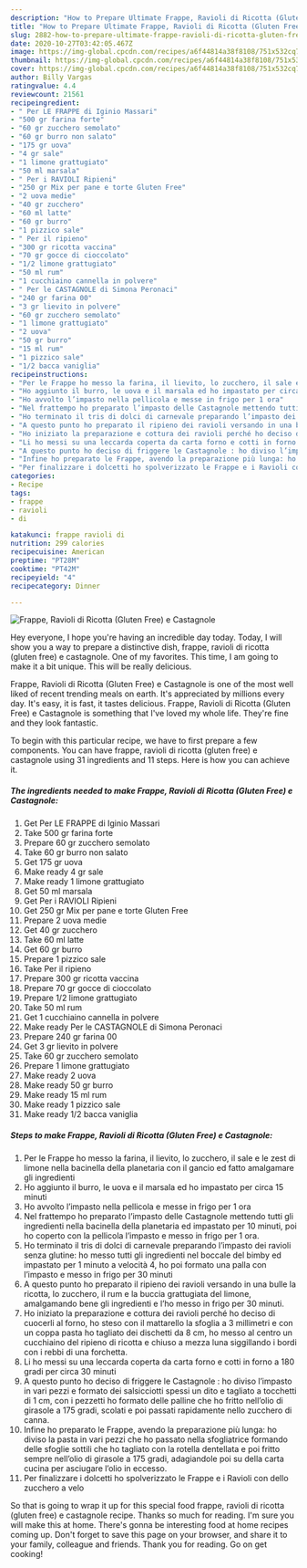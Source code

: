 ```yaml
---
description: "How to Prepare Ultimate Frappe, Ravioli di Ricotta (Gluten Free) e Castagnole"
title: "How to Prepare Ultimate Frappe, Ravioli di Ricotta (Gluten Free) e Castagnole"
slug: 2882-how-to-prepare-ultimate-frappe-ravioli-di-ricotta-gluten-free-e-castagnole
date: 2020-10-27T03:42:05.467Z
image: https://img-global.cpcdn.com/recipes/a6f44814a38f8108/751x532cq70/frappe-ravioli-di-ricotta-gluten-free-e-castagnole-recipe-main-photo.jpg
thumbnail: https://img-global.cpcdn.com/recipes/a6f44814a38f8108/751x532cq70/frappe-ravioli-di-ricotta-gluten-free-e-castagnole-recipe-main-photo.jpg
cover: https://img-global.cpcdn.com/recipes/a6f44814a38f8108/751x532cq70/frappe-ravioli-di-ricotta-gluten-free-e-castagnole-recipe-main-photo.jpg
author: Billy Vargas
ratingvalue: 4.4
reviewcount: 21561
recipeingredient:
- " Per LE FRAPPE di Iginio Massari"
- "500 gr farina forte"
- "60 gr zucchero semolato"
- "60 gr burro non salato"
- "175 gr uova"
- "4 gr sale"
- "1 limone grattugiato"
- "50 ml marsala"
- " Per i RAVIOLI Ripieni"
- "250 gr Mix per pane e torte Gluten Free"
- "2 uova medie"
- "40 gr zucchero"
- "60 ml latte"
- "60 gr burro"
- "1 pizzico sale"
- " Per il ripieno"
- "300 gr ricotta vaccina"
- "70 gr gocce di cioccolato"
- "1/2 limone grattugiato"
- "50 ml rum"
- "1 cucchiaino cannella in polvere"
- " Per le CASTAGNOLE di Simona Peronaci"
- "240 gr farina 00"
- "3 gr lievito in polvere"
- "60 gr zucchero semolato"
- "1 limone grattugiato"
- "2 uova"
- "50 gr burro"
- "15 ml rum"
- "1 pizzico sale"
- "1/2 bacca vaniglia"
recipeinstructions:
- "Per le Frappe ho messo la farina, il lievito, lo zucchero, il sale e le zest di limone nella bacinella della planetaria con il gancio ed fatto amalgamare gli ingredienti"
- "Ho aggiunto il burro, le uova e il marsala ed ho impastato per circa 15 minuti"
- "Ho avvolto l’impasto nella pellicola e messe in frigo per 1 ora"
- "Nel frattempo ho preparato l’impasto delle Castagnole mettendo tutti gli ingredienti nella bacinella della planetaria ed impastato per 10 minuti, poi ho coperto con la pellicola l’impasto e messo in frigo per 1 ora."
- "Ho terminato il tris di dolci di carnevale preparando l’impasto dei ravioli senza glutine: ho messo tutti gli ingredienti nel boccale del bimby ed impastato per 1 minuto a velocità 4, ho poi formato una palla con l’impasto e messo in frigo per 30 minuti"
- "A questo punto ho preparato il ripieno dei ravioli versando in una bulle la ricotta, lo zucchero, il rum e la buccia grattugiata del limone, amalgamando bene gli ingredienti e l’ho messo in frigo per 30 minuti."
- "Ho iniziato la preparazione e cottura dei ravioli perché ho deciso di cuocerli al forno, ho steso con il mattarello la sfoglia a 3 millimetri e con un coppa pasta ho tagliato dei dischetti da 8 cm, ho messo al centro un cucchiaino del ripieno di ricotta e chiuso a mezza luna siggillando i bordi con i rebbi di una forchetta."
- "Li ho messi su una leccarda coperta da carta forno e cotti in forno a 180 gradi per circa 30 minuti"
- "A questo punto ho deciso di friggere le Castagnole : ho diviso l’impasto in vari pezzi e formato dei salsicciotti spessi un dito e tagliato a tocchetti di 1 cm, con i pezzetti ho formato delle palline che ho fritto nell’olio di girasole a 175 gradi, scolati e poi passati rapidamente nello zucchero di canna."
- "Infine ho preparato le Frappe, avendo la preparazione più lunga: ho diviso la pasta in vari pezzi che ho passato nella sfogliatrice formando delle sfoglie sottili che ho tagliato con la rotella dentellata e poi fritto sempre nell’olio di girasole a 175 gradi, adagiandole poi su della carta cucina per asciugare l’olio in eccesso."
- "Per finalizzare i dolcetti ho spolverizzato le Frappe e i Ravioli con dello zucchero a velo"
categories:
- Recipe
tags:
- frappe
- ravioli
- di

katakunci: frappe ravioli di 
nutrition: 299 calories
recipecuisine: American
preptime: "PT28M"
cooktime: "PT42M"
recipeyield: "4"
recipecategory: Dinner

---
```



![Frappe, Ravioli di Ricotta (Gluten Free) e Castagnole](https://img-global.cpcdn.com/recipes/a6f44814a38f8108/751x532cq70/frappe-ravioli-di-ricotta-gluten-free-e-castagnole-recipe-main-photo.jpg)

Hey everyone, I hope you're having an incredible day today. Today, I will show you a way to prepare a distinctive dish, frappe, ravioli di ricotta (gluten free) e castagnole. One of my favorites. This time, I am going to make it a bit unique. This will be really delicious.



Frappe, Ravioli di Ricotta (Gluten Free) e Castagnole is one of the most well liked of recent trending meals on earth. It's appreciated by millions every day. It's easy, it is fast, it tastes delicious. Frappe, Ravioli di Ricotta (Gluten Free) e Castagnole is something that I've loved my whole life. They're fine and they look fantastic.


To begin with this particular recipe, we have to first prepare a few components. You can have frappe, ravioli di ricotta (gluten free) e castagnole using 31 ingredients and 11 steps. Here is how you can achieve it.

<!--inarticleads1-->

##### The ingredients needed to make Frappe, Ravioli di Ricotta (Gluten Free) e Castagnole:

1. Get  Per LE FRAPPE di Iginio Massari
1. Take 500 gr farina forte
1. Prepare 60 gr zucchero semolato
1. Take 60 gr burro non salato
1. Get 175 gr uova
1. Make ready 4 gr sale
1. Make ready 1 limone grattugiato
1. Get 50 ml marsala
1. Get  Per i RAVIOLI Ripieni
1. Get 250 gr Mix per pane e torte Gluten Free
1. Prepare 2 uova medie
1. Get 40 gr zucchero
1. Take 60 ml latte
1. Get 60 gr burro
1. Prepare 1 pizzico sale
1. Take  Per il ripieno
1. Prepare 300 gr ricotta vaccina
1. Prepare 70 gr gocce di cioccolato
1. Prepare 1/2 limone grattugiato
1. Take 50 ml rum
1. Get 1 cucchiaino cannella in polvere
1. Make ready  Per le CASTAGNOLE di Simona Peronaci
1. Prepare 240 gr farina 00
1. Get 3 gr lievito in polvere
1. Take 60 gr zucchero semolato
1. Prepare 1 limone grattugiato
1. Make ready 2 uova
1. Make ready 50 gr burro
1. Make ready 15 ml rum
1. Make ready 1 pizzico sale
1. Make ready 1/2 bacca vaniglia




<!--inarticleads2-->

##### Steps to make Frappe, Ravioli di Ricotta (Gluten Free) e Castagnole:

1. Per le Frappe ho messo la farina, il lievito, lo zucchero, il sale e le zest di limone nella bacinella della planetaria con il gancio ed fatto amalgamare gli ingredienti
1. Ho aggiunto il burro, le uova e il marsala ed ho impastato per circa 15 minuti
1. Ho avvolto l’impasto nella pellicola e messe in frigo per 1 ora
1. Nel frattempo ho preparato l’impasto delle Castagnole mettendo tutti gli ingredienti nella bacinella della planetaria ed impastato per 10 minuti, poi ho coperto con la pellicola l’impasto e messo in frigo per 1 ora.
1. Ho terminato il tris di dolci di carnevale preparando l’impasto dei ravioli senza glutine: ho messo tutti gli ingredienti nel boccale del bimby ed impastato per 1 minuto a velocità 4, ho poi formato una palla con l’impasto e messo in frigo per 30 minuti
1. A questo punto ho preparato il ripieno dei ravioli versando in una bulle la ricotta, lo zucchero, il rum e la buccia grattugiata del limone, amalgamando bene gli ingredienti e l’ho messo in frigo per 30 minuti.
1. Ho iniziato la preparazione e cottura dei ravioli perché ho deciso di cuocerli al forno, ho steso con il mattarello la sfoglia a 3 millimetri e con un coppa pasta ho tagliato dei dischetti da 8 cm, ho messo al centro un cucchiaino del ripieno di ricotta e chiuso a mezza luna siggillando i bordi con i rebbi di una forchetta.
1. Li ho messi su una leccarda coperta da carta forno e cotti in forno a 180 gradi per circa 30 minuti
1. A questo punto ho deciso di friggere le Castagnole : ho diviso l’impasto in vari pezzi e formato dei salsicciotti spessi un dito e tagliato a tocchetti di 1 cm, con i pezzetti ho formato delle palline che ho fritto nell’olio di girasole a 175 gradi, scolati e poi passati rapidamente nello zucchero di canna.
1. Infine ho preparato le Frappe, avendo la preparazione più lunga: ho diviso la pasta in vari pezzi che ho passato nella sfogliatrice formando delle sfoglie sottili che ho tagliato con la rotella dentellata e poi fritto sempre nell’olio di girasole a 175 gradi, adagiandole poi su della carta cucina per asciugare l’olio in eccesso.
1. Per finalizzare i dolcetti ho spolverizzato le Frappe e i Ravioli con dello zucchero a velo




So that is going to wrap it up for this special food frappe, ravioli di ricotta (gluten free) e castagnole recipe. Thanks so much for reading. I'm sure you will make this at home. There's gonna be interesting food at home recipes coming up. Don't forget to save this page on your browser, and share it to your family, colleague and friends. Thank you for reading. Go on get cooking!
